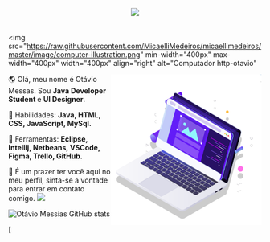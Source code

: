 <p align = "center">
  <img src = "https://media.giphy.com/media/MeJgB3yMMwIaHmKD4z/giphy.gif" width = "30%">
  <br> <br>

<img src="https://raw.githubusercontent.com/MicaelliMedeiros/micaellimedeiros/master/image/computer-illustration.png" min-width="400px" max-width="400px" width="400px" align="right" alt="Computador http-otavio"

<img src="pc.svg" min-width="300px" max-width="300px" width="300px" align="right" alt="Computador">

<p align="left"> 
  🌎 Olá, meu nome é Otávio Messas. Sou <strong>Java Developer Student </strong> e <strong>UI Designer</strong>.
</p>

<p align="left">
  🦄 Habilidades: <strong>Java, HTML, CSS, JavaScript, MySql.</strong>
</p>

<p align="left">
  💼 Ferramentas: <strong>Eclipse, Intellij, Netbeans, VSCode, Figma, Trello, GitHub.</strong>
</p>

<p align="left">
  💌 É um prazer ter você aqui no meu perfil, sinta-se a vontade para entrar em contato comigo.

  
  <a href="https://www.linkedin.com/in/ot%C3%A1vio-messias/" alt="Linkedin">
    <img src="https://img.shields.io/badge/-Linkedin-1C1C1C?style=for-the-badge&logo=Linkedin&logoColor=00FFFF&link=https://www.linkedin.com/in/ot%C3%A1vio-messias/"/>
  </a>
  
  
</p>  


![Otávio Messias GitHub stats](https://github-readme-stats.vercel.app/api?username=http-otavio&show_icons=true&theme=radical)

[
